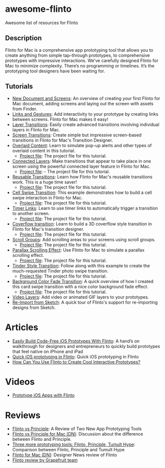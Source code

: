 # awesome-flinto
Awesome list of resources for Flinto

## Description
Flinto for Mac is a comprehensive app prototyping tool that allows you to create anything from simple tap-through prototypes, to comprehensive prototypes with impressive interactions. We’ve carefully designed Flinto for Mac to minimize complexity. There’s no programming or timelines. It’s the prototyping tool designers have been waiting for.

## Tutorials
- [New Document and Screens](https://www.flinto.com/tutorial_videos/1): An overview of creating your first Flinto for Mac document, adding screens and laying out the screen with assets from Finder.
- [Links and Gestures](https://www.flinto.com/tutorial_videos/2): Add interactivity to your prototype by creating links between screens. Flinto for Mac makes it easy!
- [Layer Transitions](https://www.flinto.com/tutorial_videos/3): Easily create advanced transitions involving individual layers in Flinto for Mac.
- [Screen Transitions](https://www.flinto.com/tutorial_videos/4): Create simple but impressive screen-based transitions in Flinto for Mac's Transition Designer.
- [Overlaid Content](https://www.flinto.com/tutorial_videos/5): Learn to simulate pop-up alerts and other types of overlaid content in this tutorial.
   - [Project file](flinto-overlay-tutorial): The project file for this tutorial.
- [Connected Layers](ttps://www.flinto.com/tutorial_videos/6): Make transitions that appear to take place in one screen using the powerful connected layer feature in Flinto for Mac.
   - [Project file](https://www.flinto.com/assets/tutorial_videos/project_files/000/000/006/original/flinto-connected-layers-tutorial.zip): - The project file for this tutorial.
- [Reusable Transitions](https://www.flinto.com/tutorial_videos/7): Learn how Flinto for Mac's reusable transitions work. This is a huge time saver!
   - [Project file](https://www.flinto.com/assets/tutorial_videos/project_files/000/000/007/original/flinto-reusable-transitions-tutorial.zip): The project file for this tutorial.
- [Cell Swipe Transition](https://www.flinto.com/tutorial_videos/8): This example demonstrates how to build a cell swipe interaction in Flinto for Mac.
   - [Project file](https://www.flinto.com/assets/tutorial_videos/project_files/000/000/008/original/flinto-cell-swipe-tutorial.zip): The project file for this tutorial.
- [Timer Links](https://www.flinto.com/tutorial_videos/9): Learn to use timer links to automatically trigger a transition to another screen.
   - [Project file](https://www.flinto.com/assets/tutorial_videos/project_files/000/000/009/original/flinto-timer-links-tutorial.zip): The project file for this tutorial.
- [Coverflow transition](https://www.flinto.com/tutorial_videos/10): Learn to build a 3D coverflow style transition in Flinto for Mac's transition designer.
   - [Project file](https://www.flinto.com/assets/tutorial_videos/project_files/000/000/010/original/flinto-coverflow-tutorial.zip): The project file for this tutorial.
- [Scroll Groups](https://www.flinto.com/tutorial_videos/11): Add scrolling areas to your screens using scroll groups.
   - [Project file](https://www.flinto.com/assets/tutorial_videos/project_files/000/000/011/original/flinto-scroll-groups-tutorial.zip): The project file for this tutorial.
- [Parallax Scrolling Effect](https://www.flinto.com/tutorial_videos/12): Use Flinto for Mac to simulate a parallax scrolling effect.
   - [Project file](https://www.flinto.com/assets/tutorial_videos/project_files/000/000/012/original/flinto-parallax-tutorial.zip): The project file for this tutorial.
- [Tinder Style Transition](https://www.flinto.com/tutorial_videos/13): Follow along with this example to create the much-requested Tinder photo swipe transition.
   - [Project file](https://www.flinto.com/assets/tutorial_videos/project_files/000/000/013/original/flinto-judgement-tutorial.zip): The project file for this tutorial.
- [Background Color Fade Transition](https://www.flinto.com/tutorial_videos/14): A quick overview of how I created this card swipe transition with a nice color background fade effect.
   - [Project file](https://www.flinto.com/assets/tutorial_videos/project_files/000/000/014/original/flinto-swipe-fade-tutorial.zip): The project file for this tutorial.
- [Video Layers](https://www.flinto.com/tutorial_videos/15): Add video or animated GIF layers to your prototypes.
- [Re-Import from Sketch](https://www.flinto.com/tutorial_videos/16): A quick tour of Flinto's support for re-importing designs from Sketch.

# Articles
- [Easily Build Code-Free iOS Prototypes With Flinto](https://medium.com/@kamkeshmiri/easily-build-code-free-ios-prototypes-with-flinto-a81502bb0121#.huqztf9zz): A hand’s on walkthrough for designers and entrepreneurs to quickly build prototypes that feel native on iPhone and iPad
- [Quick iOS prototyping in Flinto](http://blog.mengto.com/quick-ios-prototyping-flinto/): Quick iOS prototyping in Flinto
- [How Can You Use Flinto to Create Cool Interactive Prototypes?](https://yalantis.com/blog/how-can-you-use-flinto-to-create-cool-interactive-prototypes/)

# Videos
- [Prototype iOS Apps with Flinto](https://www.youtube.com/watch?v=NbdduKMdqeM)


# Reviews
- [Flinto vs Principle](http://savvyapps.com/blog/flinto-vs-principle-app-prototyping-review): A Review of Two New App Prototyping Tools
- [Flinto vs Principle for Mac (DN)](https://www.designernews.co/stories/54824-principle-vs-flinto-for-mac): Discussion about the difference between Flinto and Principle.
- [Three more prototyping tools: Flinto, Principle, Tumult Hype](https://medium.com/sketch-app-sources/three-more-app-prototyping-tools-compared-principle-flinto-for-mac-tumult-hype-f73bc056bb42#.4hodo2bnk): Comparison between Flinto, Principle and Tumult Hype
- [Flinto for Mac (DN)](https://www.designernews.co/stories/54734-flinto-for-mac): Designer News review of Flinto
- [Flinto review by Grapefruit team](http://www.grapefruit.ro/ideas/flinto-for-mac-review-grapefruit/)
